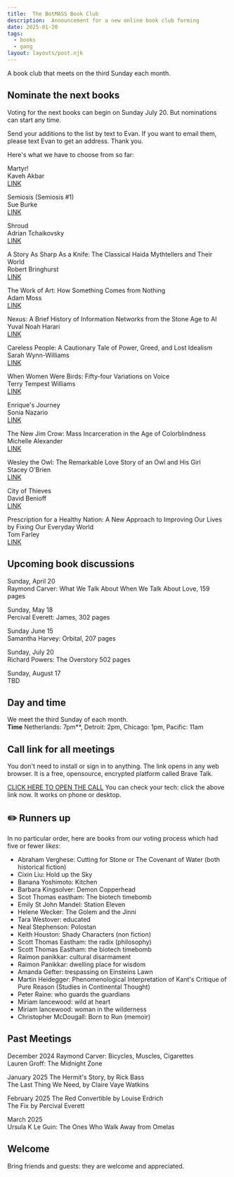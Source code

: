 ```yaml
---
title:  The BotMASS Book Club     
description:  Announcement for a new online book club forming  
date: 2025-01-20
tags:
  - books
  - gang 
layout: layouts/post.njk
---
```

A book club that meets on the third Sunday each month.   

## Nominate the next books
Voting for the next books can begin on Sunday July 20. But nominations can start any time.  
  
Send your additions to the list by text to Evan. If you want to email them, please text Evan to get an address. Thank you.  
  
Here's what we have to choose from so far:  
  
Martyr!  
Kaveh Akbar  
[LINK](https://www.goodreads.com/book/show/139400713-martyr)  

Semiosis   (Semiosis #1)  
Sue Burke  
[LINK]( https://www.goodreads.com/book/show/35018907-semiosis)  
  
Shroud  
Adrian Tchaikovsky  
[LINK]( https://www.goodreads.com/book/show/210384823-shroud)  
  
A Story As Sharp As a Knife: The Classical Haida Mythtellers and Their World  
Robert Bringhurst  
[LINK](https://www.goodreads.com/book/show/154676.A_Story_As_Sharp_As_a_Knife)  
  
The Work of Art: How Something Comes from Nothing  
Adam Moss  
[LINK](https://www.goodreads.com/book/show/192723955-the-work-of-art )  
  
Nexus: A Brief History of Information Networks from the Stone Age to AI  
Yuval Noah Harari  
[LINK](https://www.goodreads.com/book/show/204927599-nexus)  
  
Careless People: A Cautionary Tale of Power, Greed, and Lost Idealism  
Sarah Wynn-Williams  
[LINK](https://www.goodreads.com/book/show/223436601-careless-people)  
  
When Women Were Birds: Fifty-four Variations on Voice  
Terry Tempest Williams  
[LINK](https://www.goodreads.com/book/show/13166601-when-women-were-birds )  
  
Enrique's Journey  
Sonia Nazario  
[LINK](https://www.goodreads.com/book/show/158277.Enrique_s_Journey)  
  
The New Jim Crow: Mass Incarceration in the Age of Colorblindness  
Michelle Alexander  
[LINK](https://www.goodreads.com/book/show/6792458-the-new-jim-crow)  
  
Wesley the Owl: The Remarkable Love Story of an Owl and His Girl  
Stacey O'Brien  
[LINK](https://www.goodreads.com/book/show/3001512-wesley-the-owl)  
  
City of Thieves  
David Benioff  
[LINK](https://www.goodreads.com/book/show/1971304.City_of_Thieves)  
  
Prescription for a Healthy Nation: A New Approach to Improving Our Lives by Fixing Our Everyday World  
Tom Farley  
[LINK](https://www.goodreads.com/book/show/1273282.Prescription_for_a_Healthy_Nation)  
  
  
## Upcoming book discussions  
Sunday, April 20   
Raymond Carver: What We Talk About When We Talk About Love,  159 pages
  
Sunday, May 18  
Percival Everett: James, 302 pages 
  
Sunday June 15  
Samantha Harvey: Orbital, 207 pages  
  
Sunday, July 20  
Richard Powers: The Overstory    502 pages  
  
Sunday, August 17  
TBD 
  
## Day and time   
We meet the third Sunday of each month.  
__Time__ Netherlands: 7pm**, Detroit: 2pm, Chicago: 1pm, Pacific: 11am
    

## Call link for all meetings #
You don't need to install or sign in to anything. The link opens in any web browser. It is a free, opensource, encrypted platform called Brave Talk.

[CLICK HERE TO OPEN THE CALL](https://pikl.us/nufgyh64)
You can check your tech: click the above link now. It works on phone or desktop.

  

## ✏️ Runners up
In no particular order, here are books from our voting process which had five or fewer *likes*: 
* Abraham Verghese: Cutting for Stone or The Covenant of Water (both historical fiction)
* Cixin Liu: Hold up the Sky
* Banana Yoshimoto: Kitchen
* Barbara Kingsolver: Demon Copperhead
* Scot Thomas eastham: The biotech timebomb
* Emily St John Mandel: Station Eleven
* Helene Wecker: The Golem and the Jinni
* Tara Westover: educated
* Neal Stephenson: Polostan
* Keith Houston: Shady Characters (non fiction)
* Scott Thomas Eastham: the radix (philosophy)
* Scott Thomas Eastham: the biotech timebomb
* Raimon panikkar: cultural disarmament
* Raimon Panikkar: dwelling place for wisdom
* Amanda Gefter: trespassing on Einsteins Lawn
* Martin Heidegger: Phenomenological Interpretation of Kant's Critique of Pure Reason (Studies in Continental Thought)
* Peter Raine: who guards the guardians
* Miriam lancewood: wild at heart
* Miriam lancewood: woman in the wilderness
* Christopher McDougall: Born to Run (memoir)
   

## Past Meetings
December 2024
Raymond Carver: Bicycles, Muscles, Cigarettes    
Lauren Groff: The Midnight Zone  
  
January 2025
The Hermit's Story, by Rick Bass  
The Last Thing We Need, by Claire Vaye Watkins  
  
February 2025
The Red Convertible by Louise Erdrich  
The Fix by Percival Everett  

March 2025    
Ursula K Le Guin: The Ones Who Walk Away from Omelas  



## Welcome    
Bring friends and guests: they are welcome and appreciated.  
  